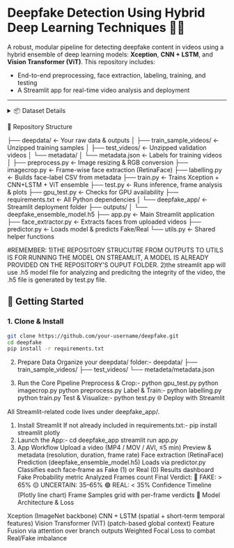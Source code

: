 # Deepfake Detection Using Hybrid Deep Learning Techniques 🎥🧠

A robust, modular pipeline for detecting deepfake content in videos using a hybrid ensemble of deep learning models: **Xception**, **CNN + LSTM**, and **Vision Transformer (ViT)**. This repository includes:

- End-to-end preprocessing, face extraction, labeling, training, and testing  
- A Streamlit app for real-time video analysis and deployment
  

---
<details>
  <summary>📦 Dataset Details</summary>

  The dataset for this project is taken from the [Kaggle Deepfake Detection Challenge](https://www.kaggle.com/competitions/deepfake-detection-challenge/data):

  **Files**
  - `train_sample_videos.zip`  
    A ZIP file containing a sample set of training videos and a `metadata.json` with labels.  
    The full training set is available via the Kaggle competition links.

  - `sample_submission.csv`  
    A sample submission file demonstrating the correct prediction format.

  - `test_videos.zip`  
    A ZIP file containing a small set of videos to be used as a public validation set.

</details>


 📂 Repository Structure

├── deepdata/ ← Your raw data & outputs
│ ├── train_sample_videos/ ← Unzipped training samples
│ ├── test_videos/ ← Unzipped validation videos
│ └── metadata/
│ └── metadata.json ← Labels for training videos
│
├── preprocess.py ← Image resizing & RGB conversion
├── imagecrop.py ← Frame-wise face extraction (RetinaFace)
├── labelling.py ← Builds face-label CSV from metadata
├── train.py ← Trains Xception + CNN+LSTM + ViT ensemble
├── test.py ← Runs inference, frame analysis & plots
├── gpu_test.py ← Checks for GPU availability
├── requirements.txt ← All Python dependencies
│
└── deepfake_app/ ← Streamlit deployment folder
├── outputs/
│ └── deepfake_ensemble_model.h5
├── app.py ← Main Streamlit application
├── face_extractor.py ← Extracts faces from uploaded videos
├── predictor.py ← Loads model & predicts Fake/Real
└── utils.py ← Shared helper functions

#REMEMBER: 1)THE REPOSITORY STRUCUTRE FROM OUTPUTS TO UTILS IS FOR RUNNING THE MODEL ON STREAMLIT, A MODEL IS ALREADY PROVIDED ON THE REPOSITORY'S OUPUT FOLDER.
           2)the streamlit app will use .h5 model file for analyzing and predicitng the integrity of the video, the .h5 file is generated by test.py file.

## 🚀 Getting Started

### 1. Clone & Install
```bash
git clone https://github.com/your-username/deepfake.git
cd deepfake
pip install -r requirements.txt
```

2. Prepare Data
Organize your deepdata/ folder:-
deepdata/
├── train_sample_videos/
├── test_videos/
└── metadeta/metadata.json

3. Run the Core Pipeline
Preprocess & Crop:-
python gpu_test.py
python imagecrop.py
python preprocess.py
Label & Train:-
python labelling.py
python train.py
Test & Visualize:-
python test.py
🌐 Deploy with Streamlit

All Streamlit-related code lives under deepfake_app/.

1. Install Streamlit
If not already included in requirements.txt:-
pip install streamlit plotly
2. Launch the App:-
cd deepfake_app
streamlit run app.py
3. App Workflow
Upload a video (MP4 / MOV / AVI, ≤5 min)
Preview & metadata (resolution, duration, frame rate)
Face extraction (RetinaFace)
Prediction (deepfake_ensemble_model.h5)
Loads via predictor.py
Classifies each face‐frame as Fake (1) or Real (0)
Results dashboard
Fake Probability metric
Analyzed Frames count
Final Verdict:
🔴 FAKE: > 65%
🟡 UNCERTAIN: 35–65%
🟢 REAL: < 35%
Confidence Timeline (Plotly line chart)
Frame Samples grid with per-frame verdicts
🧠 Model Architecture & Loss

Xception (ImageNet backbone)
CNN + LSTM (spatial + short-term temporal features)
Vision Transformer (ViT) (patch-based global context)
Feature Fusion via attention over branch outputs
Weighted Focal Loss to combat Real/Fake imbalance









